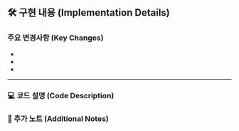<!---- Feature Implementation: #(Issue Number) -->

## 🛠 구현 내용 (Implementation Details)

### 주요 변경사항 (Key Changes)
<!-- 구현한 기능의 주요 변경사항을 bullet points로 작성해주세요 -->
- 
- 
- 

---

### 💻 코드 설명 (Code Description)
<!-- 구현의 핵심 내용이 담긴 주요 코드와 설명을 작성하세요(optional) -->


### 📝 추가 노트 (Additional Notes)
<!-- 리뷰어가 알아야 할 추가적인 정보가 있다면 작성해주세요 -->